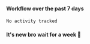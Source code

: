 #### Workflow over the past 7 days

<!--START_SECTION:waka-->

```text
No activity tracked
```

<!--END_SECTION:waka-->

#### It's new bro wait for a week 😤
